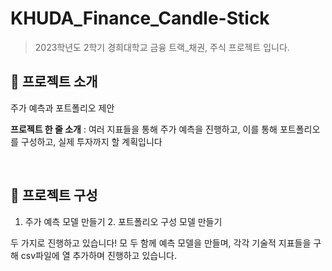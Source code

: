 # KHUDA_Finance_Candle-Stick

> 2023학년도 2학기 경희대학교 금융 트랙_채권, 주식 프로젝트 입니다.

## 🚀 프로젝트 소개

<aside>

 주가 예측과 포트폴리오 제안

**프로젝트 한 줄 소개** :  여러 지표들을 통해 주가 예측을 진행하고, 이를 통해 포트폴리오를 구성하고, 실제 투자까지 할 계획입니다

</aside>

<br/>

## 📌 프로젝트 구성

1. 주가 예측 모델 만들기 2. 포트폴리오 구성 모델 만들기 

두 가지로 진행하고 있습니다! 모
두 함께 예측 모델을 만들며, 각각 기술적 지표들을 구해 csv파일에 열 추가하며 진행하고 있습니다.
